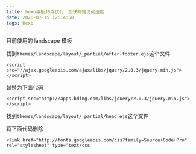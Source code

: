```yaml
---
title: hexo模板JS库优化，加快网站访问速度
date: 2020-07-15 12:14:58
tags: Hexo
---
```


目前使用的 landscape 模板

找到` themes/landscape/layout/_partial/after-footer.ejs `这个文件

```
<script src="//ajax.googleapis.com/ajax/libs/jquery/2.0.3/jquery.min.js"></script>  
```

替换为下面代码

```
<script src="http://apps.bdimg.com/libs/jquery/2.0.3/jquery.min.js"></script>
```

找到` themes/landscape/layout/_partial/head.ejs `这个文件

将下面代码删除

```
<link href="http://fonts.googleapis.com/css?family=Source+Code+Pro" rel="stylesheet" type="text/css
```

